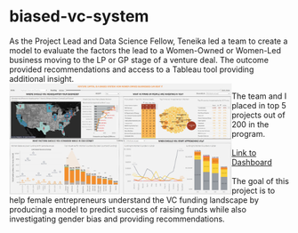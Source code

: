 # biased-vc-system

As the Project Lead and Data Science Fellow, Teneika led a team to create a model to evaluate the factors the lead to a Women-Owned or Women-Led business moving to the LP or GP stage of a venture deal. The outcome provided recommendations and access to a Tableau tool providing additional insight. 
<a href="https://public.tableau.com/app/profile/teneika.askew/viz/TheBiasedVCSystem/Recommendations-Tool"><img src="https://github.com/TeneikaAskew/biased-vc-system/blob/main/Dashboard/DashboardImage.jpg" alt="Bias VC Tableau Dashboard" style="height: 200px; width:400px" align="left"/></a>

The team and I placed in top 5 projects out of 200 in the program.<br><br>
<a href="https://public.tableau.com/app/profile/teneika.askew/viz/TheBiasedVCSystem/Recommendations-Tool">Link to Dashboard</a>
<br><br>
The goal of this project is to help female entrepreneurs understand the VC funding landscape by producing a model to predict success of raising funds while also investigating gender bias and providing recommendations.
